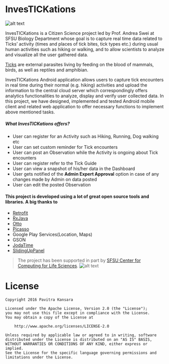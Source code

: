 # InvesTICKations

![alt text](http://i.imgur.com/JGMPZwe.png "InvesTICKations logo")

InvesTICKations is a Citizen Science project led by Prof. Andrea Swei at SFSU Biology Department whose goal is to capture real time data related to Ticks’ activity (times and places of tick bites, tick types etc.) during usual human activities such as hiking or walking, and to allow scientists to analyze and visualize all the user gathered data.

[Ticks](https://en.wikipedia.org/wiki/Tick) are external parasites living by feeding on the blood of mammals, birds, as well as reptiles and amphibian.

InvesTICKations Android application allows users to capture tick encounters in real time during their normal (e.g. hiking) activities and upload the information to the central cloud server which correspondingly offers analytics functionalities to analyze, display and verify user collected data. In this project, we have designed, implemented and tested Android mobile client and related web application to offer necessary functions to implement above mentioned tasks.


##### What InvesTICKations offers?
- User can register for an Activity such as Hiking, Running, Dog walking etc 
- User can set custom reminder for Tick encounters
- User can post an Observation while the Activity is ongoing about Tick encounters
- User can register refer to the Tick Guide
- User can view a snapshot of his/her data in the Dashboard
- User gets notified of the __Admin Expert Approval__ option in case of any changes made by Admin on data posted
- User can edit the posted Observation

    

#### This project is developed using a lot of great open source tools and libraries. A big thanks to
- [Retrofit](http://square.github.io/retrofit/)
- [RxJava](https://github.com/ReactiveX/RxJava)
- [Otto](http://square.github.io/otto/)
- [Picasso](http://square.github.io/picasso/)
- Google Play Services(Location, Maps)
- GSON
- [JodaTime](https://github.com/dlew/joda-time-android)
- [SlidingUpPanel](https://github.com/umano/AndroidSlidingUpPanel)

> The project has been supported in part by [SFSU Center for Computing for Life Sciences](http://cs.sfsu.edu/ccls/).
![alt text](http://i.imgur.com/2wcBlEh.png "SFSU logo")


# License
    Copyright 2016 Pavitra Kansara
    
    Licensed under the Apache License, Version 2.0 (the "License");
    you may not use this file except in compliance with the License.
    You may obtain a copy of the License at
    
        http://www.apache.org/licenses/LICENSE-2.0
    
    Unless required by applicable law or agreed to in writing, software
    distributed under the License is distributed on an "AS IS" BASIS,
    WITHOUT WARRANTIES OR CONDITIONS OF ANY KIND, either express or implied.
    See the License for the specific language governing permissions and
    limitations under the License.
